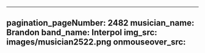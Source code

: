 ------
pagination_pageNumber: 2482
musician_name: Brandon
band_name: Interpol
img_src: images/musician2522.png
onmouseover_src: 
------